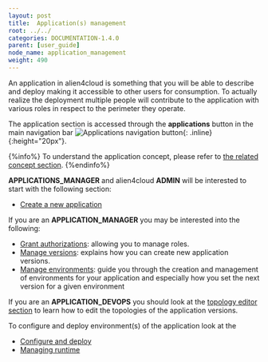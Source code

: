 ```yaml
---
layout: post
title:  Application(s) management
root: ../../
categories: DOCUMENTATION-1.4.0
parent: [user_guide]
node_name: application_management
weight: 490
---
```


An application in alien4cloud is something that you will be able to describe and deploy making it accessible to other users for consumption. To actually realize the deployment multiple people will contribute to the application with various roles in respect to the perimeter they operate.

The application section is accessed through the __applications__ button in the main navigation bar ![Applications navigation button](../../images/1.4.0/user_guide/applications/app_menu.png){: .inline}{:height="20px"}.

{%info%}
To understand the application concept, please refer to [the related concept section](#/documentation/1.4.0/concepts/applications.html).
{%endinfo%}


__APPLICATIONS_MANAGER__ and alien4cloud __ADMIN__ will be interested to start with the following section:

* [Create a new application](#/documentation/1.4.0/user_guide/application_creation.html)

If you are an __APPLICATION_MANAGER__ you may be interested into the following:

* [Grant authorizations](#/documentation/1.4.0/user_guide/application_roles.html): allowing you to manage roles.
* [Manage versions](#/documentation/1.4.0/user_guide/application_versions.html): explains how you can create new application versions.
* [Manage environments](#/documentation/1.4.0/user_guide/application_environments.html): guide you through the creation and management of environments for your application and especially how you set the next version for a given environment

If you are an __APPLICATION_DEVOPS__ you should look at the [topology editor section](#/documentation/1.4.0/user_guide/topology_editor.html) to learn how to edit the topologies of the application versions.

To configure and deploy environment(s) of the application look at the

* [Configure and deploy](#/documentation/1.4.0/user_guide/application_deployment.html)
* [Managing runtime](#/documentation/1.4.0/user_guide/application_runtime.html)
